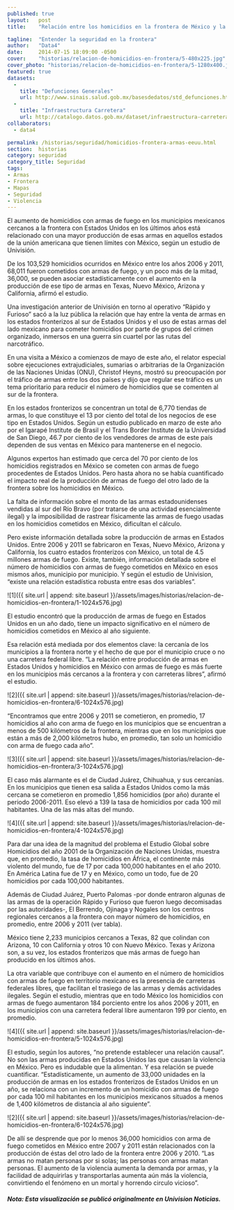 ```yaml
---
published: true
layout:   post
title:    "Relación entre los homicidios en la frontera de México y la producción de armas en EE.UU."

tagline:  "Entender la seguridad en la frontera"
author:   "Data4"
date:     2014-07-15 18:09:00 -0500
cover:    "historias/relacion-de-homicidios-en-frontera/5-480x225.jpg"
cover_photo: "historias/relacion-de-homicidios-en-frontera/5-1280x400.jpg"
featured: true
datasets:
  -
    title: "Defunciones Generales"
    url: http://www.sinais.salud.gob.mx/basesdedatos/std_defunciones.html
  -
    title: "Infraestructura Carretera"
    url: http://catalogo.datos.gob.mx/dataset/infraestructura-carretera
collaborators:
  - data4

permalink: /historias/seguridad/homicidios-frontera-armas-eeuu.html
section:  historias
category: seguridad
category_title: Seguridad
tags:
- Armas
- Frontera
- Mapas
- Seguridad
- Violencia
---
```


El aumento de homicidios con armas de fuego en los municipios mexicanos cercanos a
la frontera con Estados Unidos en los últimos años está relacionado con una mayor
producción de esas armas en aquellos estados de la unión americana que tienen
límites con México, según un estudio de Univisión.

De los 103,529 homicidios ocurridos en México entre los años 2006 y 2011, 68,011
fueron cometidos con armas de fuego, y un poco más de la mitad, 36,000, se pueden
asociar estadísticamente con el aumento en la producción de ese tipo de armas en
Texas, Nuevo México, Arizona y California, afirmó el estudio.

Una investigación anterior de Univisión en torno al operativo “Rápido y Furioso” sacó a
la luz pública la relación que hay entre la venta de armas en los estados fronterizos al
sur de Estados Unidos y el uso de estas armas del lado mexicano para cometer
homicidios por parte de grupos del crimen organizado, inmersos en una guerra sin
cuartel por las rutas del narcotráfico.

En una visita a México a comienzos de mayo de este año, el relator especial sobre
ejecuciones extrajudiciales, sumarias o arbitrarias de la Organización de las Naciones
Unidas (ONU), Christof Heyns, mostró su preocupación por el tráfico de armas entre los
dos países y dijo que regular ese tráfico es un tema prioritario para reducir el número
de homicidios que se comenten al sur de la frontera.

En los estados fronterizos se concentran un total de 6,770 tiendas de armas, lo que
constituye el 13 por ciento del total de los negocios de ese tipo en Estados Unidos.
Según un estudio publicado en marzo de este año por el Igarapé Institute de Brasil y el
Trans Border Institute de la Universidad de San Diego, 46.7 por ciento de los
vendedores de armas de este país dependen de sus ventas en México para
mantenerse en el negocio.

Algunos expertos han estimado que cerca del 70 por ciento de los homicidios
registrados en México se cometen con armas de fuego procedentes de Estados
Unidos. Pero hasta ahora no se había cuantificado el impacto real de la producción de
armas de fuego del otro lado de la frontera sobre los homicidios en México.

La falta de información sobre el monto de las armas estadounidenses vendidas al sur
del Río Bravo (por tratarse de una actividad esencialmente ilegal) y la imposibilidad de
rastrear físicamente las armas de fuego usadas en los homicidios cometidos en
México, dificultan el cálculo.

Pero existe información detallada sobre la producción de armas en Estados Unidos.
Entre 2006 y 2011 se fabricaron en Texas, Nuevo México, Arizona y California, los
cuatro estados fronterizos con México, un total de 4.5 millones armas de fuego. Existe, también, información detallada sobre el número de homicidios con armas de fuego
cometidos en México en esos mismos años, municipio por municipio. Y según el
estudio de Univision, “existe una relación estadística robusta entre esas dos variables”.

![1]({{ site.url | append: site.baseurl }}/assets/images/historias/relacion-de-homicidios-en-frontera/1-1024x576.jpg)

El estudio encontró que la producción de armas de fuego en Estados Unidos en un año
dado, tiene un impacto significativo en el número de homicidios cometidos en México al
año siguiente.

Esa relación está mediada por dos elementos clave: la cercanía de los municipios a la
frontera norte y el hecho de que por el municipio cruce o no una carretera federal libre.
“La relación entre producción de armas en Estados Unidos y homicidios en México con
armas de fuego es más fuerte en los municipios más cercanos a la frontera y con
carreteras libres”, afirmó el estudio.

![2]({{ site.url | append: site.baseurl }}/assets/images/historias/relacion-de-homicidios-en-frontera/6-1024x576.jpg)

“Encontramos que entre 2006 y 2011 se cometieron, en promedio, 17 homicidios al año
con arma de fuego en los municipios que se encuentran a menos de 500 kilómetros de
la frontera, mientras que en los municipios que están a más de 2,000 kilómetros hubo,
en promedio, tan solo un homicidio con arma de fuego cada año”.

![3]({{ site.url | append: site.baseurl }}/assets/images/historias/relacion-de-homicidios-en-frontera/3-1024x576.jpg)

El caso más alarmante es el de Ciudad Juárez, Chihuahua, y sus cercanías. En los
municipios que tienen esa salida a Estados Unidos como la más cercana se cometieron
en promedio 1,856 homicidios (por año) durante el periodo 2006-2011. Eso elevó a 139
la tasa de homicidios por cada 100 mil habitantes. Una de las más altas del mundo.

![4]({{ site.url | append: site.baseurl }}/assets/images/historias/relacion-de-homicidios-en-frontera/4-1024x576.jpg)

Para dar una idea de la magnitud del problema el Estudio Global sobre Homicidios del
año 2001 de la Organización de Naciones Unidas, muestra que, en promedio, la tasa
de homicidios en África, el continente más violento del mundo, fue de 17 por cada
100,000 habitantes en el año 2010. En América Latina fue de 17 y en México, como un
todo, fue de 20 homicidios por cada 100,000 habitantes.

Además de Ciudad Juárez, Puerto Palomas -por donde entraron algunas de las armas
de la operación Rápido y Furioso que fueron luego decomisadas por las autoridades-,
El Berrendo, Ojinaga y Nogales son los centros regionales cercanos a la frontera con
mayor número de homicidios, en promedio, entre 2006 y 2011 (ver tabla).

México tiene 2,233 municipios cercanos a Texas, 82 que colindan con Arizona, 10 con
California y otros 10 con Nuevo México. Texas y Arizona son, a su vez, los estados
fronterizos que más armas de fuego han producido en los últimos años.

La otra variable que contribuye con el aumento en el número de homicidios con armas
de fuego en territorio mexicano es la presencia de carreteras federales libres, que
facilitan el trasiego de las armas y demás actividades ilegales. Según el estudio, mientras que en todo México los homicidios con armas de fuego aumentaron 184 porciento entre los años 2006 y 2011, en los municipios con una carretera federal libre
aumentaron 199 por ciento, en promedio.

![4]({{ site.url | append: site.baseurl }}/assets/images/historias/relacion-de-homicidios-en-frontera/5-1024x576.jpg)

El estudio, según los autores, “no pretende establecer una relación causal”. No son las
armas producidas en Estados Unidos las que causan la violencia en México. Pero es
indudable que la alimentan. Y esa relación se puede cuantificar. “Estadísticamente, un
aumento de 33,000 unidades en la producción de armas en los estados fronterizos de
Estados Unidos en un año, se relaciona con un incremento de un homicidio con armas
de fuego por cada 100 mil habitantes en los municipios mexicanos situados a menos de
1,400 kilómetros de distancia al año siguiente”.

![2]({{ site.url | append: site.baseurl }}/assets/images/historias/relacion-de-homicidios-en-frontera/6-1024x576.jpg)

De allí se desprende que por lo menos 36,000 homicidios con arma de fuego cometidos
en México entre 2007 y 2011 están relacionados con la producción de éstas del otro
lado de la frontera entre 2006 y 2010. “Las armas no matan personas por si solas; las
personas con armas matan personas. El aumento de la violencia aumenta la demanda
por armas, y la facilidad de adquirirlas y transportarlas aumenta aún más la violencia,
convirtiendo el fenómeno en un mortal y horrendo circulo vicioso”.

##### Nota: Esta visualización se publicó originalmente en Univision Noticias.




